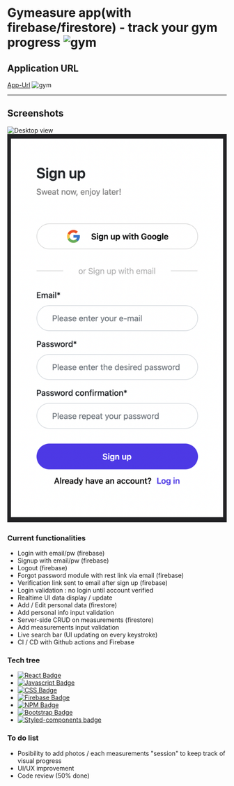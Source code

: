 # Gymeasure app(with firebase/firestore) - track your gym progress <img src="https://media.giphy.com/media/snaKGVlhI5Xws/giphy.gif" width="50px" height="40px" alt="gym">

## Application URL

[App-Url](https://gymeasure-production-6dcb6.web.app/) <img src="https://media.giphy.com/media/mBRLcBE5qCbe1xvwQ3/giphy.gif" width="30px" alt="gym">

<hr>

## Screenshots
![Desktop view](./screenshots/Desktop-View-Signup.png)
![Mobile view](./screenshots/Mobile-View-Signup.png)

### Current functionalities

-   Login with email/pw (firebase)
-   Signup with email/pw (firebase)
-   Logout (firebase)
-   Forgot password module with rest link via email (firebase)
-   Verification link sent to email after sign up (firebase)
-   Login validation : no login until account verified
-   Realtime UI data display / update
-   Add / Edit personal data (firestore)
-   Add personal info input validation
-   Server-side CRUD on measurements (firestore)
-   Add measurements input validation
-   Live search bar (UI updating on every keystroke)
-   CI / CD with Github actions and Firebase

### Tech tree

-   [![React Badge](https://img.shields.io/badge/-React-61DBFB?style=for-the-badge&labelColor=black&logo=react&logoColor=61DBFB)](https://reactjs.org/)
-   [![Javascript Badge](https://img.shields.io/badge/-Javascript-F0DB4F?style=for-the-badge&labelColor=black&logo=javascript&logoColor=F0DB4F)](https://www.javascript.com/)
-   [![CSS Badge](https://img.shields.io/badge/CSS3-1572B6?style=for-the-badge&logo=css3&logoColor=white)](https://www.w3schools.com/css/)
-   [![Firebase Badge](https://img.shields.io/badge/firebase-ffca28?style=for-the-badge&logo=firebase&logoColor=black)](#)
-   [![NPM Badge](https://img.shields.io/badge/npm-CB3837?style=for-the-badge&logo=npm&logoColor=white)](#)
-   [![Bootstrap Badge](https://img.shields.io/badge/Bootstrap-563D7C?style=for-the-badge&logo=bootstrap&logoColor=white)](#)
-   [![Styled-components badge](https://img.shields.io/badge/styled--components-DB7093?style=for-the-badge&logo=styled-components&logoColor=white)](#)

### To do list

-   Posibility to add photos / each measurements "session" to keep track of visual progress
-   UI/UX improvement
-   Code review (50% done)
